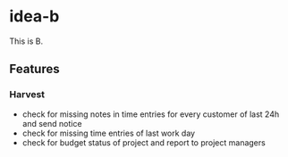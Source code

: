 # idea-b
This is B.

## Features
### Harvest
- check for missing notes in time entries for every customer of last 24h and send notice
- check for missing time entries of last work day
- check for budget status of project and report to project managers
